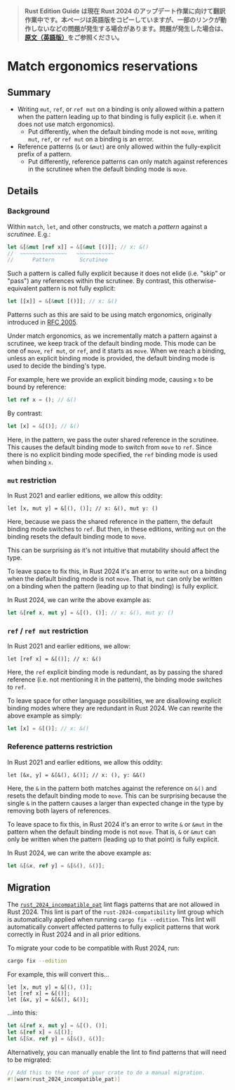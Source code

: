 > **Rust Edition Guide は現在 Rust 2024 のアップデート作業に向けて翻訳作業中です。本ページは英語版をコピーしていますが、一部のリンクが動作しないなどの問題が発生する場合があります。問題が発生した場合は、[原文（英語版）](https://doc.rust-lang.org/nightly/edition-guide/introduction.html)をご参照ください。**

# Match ergonomics reservations

## Summary

- Writing `mut`, `ref`, or `ref mut` on a binding is only allowed within a pattern when the pattern leading up to that binding is fully explicit (i.e. when it does not use match ergonomics).
  - Put differently, when the default binding mode is not `move`, writing `mut`, `ref`, or `ref mut` on a binding is an error.
- Reference patterns (`&` or `&mut`) are only allowed within the fully-explicit prefix of a pattern.
  - Put differently, reference patterns can only match against references in the scrutinee when the default binding mode is `move`.

## Details

### Background

Within `match`, `let`, and other constructs, we match a *pattern* against a *scrutinee*.  E.g.:

```rust
let &[&mut [ref x]] = &[&mut [()]]; // x: &()
//  ~~~~~~~~~~~~~~~   ~~~~~~~~~~~~
//      Pattern        Scrutinee
```

Such a pattern is called fully explicit because it does not elide (i.e. "skip" or "pass") any references within the scrutinee.  By contrast, this otherwise-equivalent pattern is not fully explicit:

```rust
let [[x]] = &[&mut [()]]; // x: &()
```

Patterns such as this are said to be using match ergonomics, originally introduced in [RFC 2005][].

Under match ergonomics, as we incrementally match a pattern against a scrutinee, we keep track of the default binding mode.  This mode can be one of `move`, `ref mut`, or `ref`, and it starts as `move`.  When we reach a binding, unless an explicit binding mode is provided, the default binding mode is used to decide the binding's type.

For example, here we provide an explicit binding mode, causing `x` to be bound by reference:

```rust
let ref x = (); // &()
```

By contrast:

```rust
let [x] = &[()]; // &()
```

Here, in the pattern, we pass the outer shared reference in the scrutinee.  This causes the default binding mode to switch from `move` to `ref`.  Since there is no explicit binding mode specified, the `ref` binding mode is used when binding `x`.

[RFC 2005]: https://github.com/rust-lang/rfcs/pull/2005

### `mut` restriction

In Rust 2021 and earlier editions, we allow this oddity:

```rust,edition2021
let [x, mut y] = &[(), ()]; // x: &(), mut y: ()
```

Here, because we pass the shared reference in the pattern, the default binding mode switches to `ref`.  But then, in these editions, writing `mut` on the binding resets the default binding mode to `move`.

This can be surprising as it's not intuitive that mutability should affect the type.

To leave space to fix this, in Rust 2024 it's an error to write `mut` on a binding when the default binding mode is not `move`.  That is, `mut` can only be written on a binding when the pattern (leading up to that binding) is fully explicit.

In Rust 2024, we can write the above example as:

```rust
let &[ref x, mut y] = &[(), ()]; // x: &(), mut y: ()
```

### `ref` / `ref mut` restriction

In Rust 2021 and earlier editions, we allow:

```rust,edition2021
let [ref x] = &[()]; // x: &()
```

Here, the `ref` explicit binding mode is redundant, as by passing the shared reference (i.e. not mentioning it in the pattern), the binding mode switches to `ref`.

To leave space for other language possibilities, we are disallowing explicit binding modes where they are redundant in Rust 2024.  We can rewrite the above example as simply:

```rust
let [x] = &[()]; // x: &()
```

### Reference patterns restriction

In Rust 2021 and earlier editions, we allow this oddity:

```rust,edition2021
let [&x, y] = &[&(), &()]; // x: (), y: &&()
```

Here, the `&` in the pattern both matches against the reference on `&()` and resets the default binding mode to `move`.  This can be surprising because the single `&` in the pattern causes a larger than expected change in the type by removing both layers of references.

To leave space to fix this, in Rust 2024 it's an error to write `&` or `&mut` in the pattern when the default binding mode is not `move`.  That is, `&` or `&mut` can only be written when the pattern (leading up to that point) is fully explicit.

In Rust 2024, we can write the above example as:

```rust
let &[&x, ref y] = &[&(), &()];
```

## Migration

The [`rust_2024_incompatible_pat`][] lint flags patterns that are not allowed in Rust 2024.  This lint is part of the `rust-2024-compatibility` lint group which is automatically applied when running `cargo fix --edition`.  This lint will automatically convert affected patterns to fully explicit patterns that work correctly in Rust 2024 and in all prior editions.

To migrate your code to be compatible with Rust 2024, run:

```sh
cargo fix --edition
```

For example, this will convert this...

```rust,edition2021
let [x, mut y] = &[(), ()];
let [ref x] = &[()];
let [&x, y] = &[&(), &()];
```

...into this:

```rust
let &[ref x, mut y] = &[(), ()];
let &[ref x] = &[()];
let &[&x, ref y] = &[&(), &()];
```

Alternatively, you can manually enable the lint to find patterns that will need to be migrated:

```rust
// Add this to the root of your crate to do a manual migration.
#![warn(rust_2024_incompatible_pat)]
```

[`rust_2024_incompatible_pat`]: ../../rustc/lints/listing/allowed-by-default.html#rust-2024-incompatible-pat
